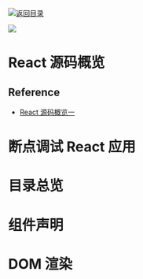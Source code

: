 [![返回目录](https://parg.co/UY3)](https://parg.co/U0I) 


[![](https://parg.co/UbM)](https://parg.co/bWg)



# React 源码概览
## Reference

- [React 源码概览一](http://front-ender.me/react/react-source-code-core.html) 


# 断点调试 React 应用


# 目录总览


# 组件声明


# DOM 渲染